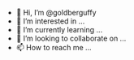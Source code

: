 - 👋 Hi, I’m @goldberguffy
- 👀 I’m interested in ...
- 🌱 I’m currently learning ...
- 💞️ I’m looking to collaborate on ...
- 📫 How to reach me ...

<!---
goldberguffy/goldberguffy is a ✨ special ✨ repository because its `README.md` (this file) appears on your GitHub profile.
You can click the Preview link to take a look at your changes.
--->
